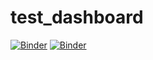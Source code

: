 # test_dashboard

[![Binder](https://mybinder.org/badge_logo.svg)](https://hub.gke.mybinder.org/user/rmg55-test_dashboard-9lu41guy/panel/test_dashboard)
[![Binder](https://mybinder.org/badge_logo.svg)](https://mybinder.org/v2/gh/rmg55/test_dashboard/master)
